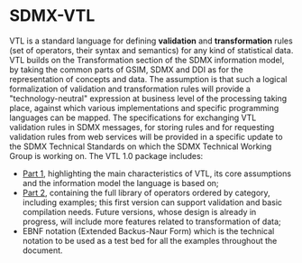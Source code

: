 # SDMX-VTL
VTL is a standard language for defining **validation** and **transformation** rules (set of operators, their syntax and semantics) for any kind of statistical data. VTL builds on the Transformation section of the SDMX information model, by taking the common parts of GSIM, SDMX and DDI as for the representation of concepts and data. The assumption is that such a logical formalization of validation and transformation rules will provide a "technology-neutral" expression at business level of the processing taking place, against which various implementations and specific programming languages can be mapped. The specifications for exchanging VTL validation rules in SDMX messages, for storing rules and for requesting validation rules from web services will be provided in a specific update to the SDMX Technical Standards on which the SDMX Technical Working Group is working on. The VTL 1.0 package includes:

* [Part 1](https://sdmx.org/wp-content/uploads/VTL1_2015_part1_general_final.pdf), highlighting the main characteristics of VTL, its core assumptions and the information model the language is based on;
* [Part 2](https://sdmx.org/wp-content/uploads/VTL1_2015_part2_operators_final.pdf), containing the full library of operators ordered by category, including examples; this first version can support validation and basic compilation needs. Future versions, whose design is already in progress, will include more features related to transformation of data;
* EBNF notation (Extended Backus-Naur Form) which is the technical notation to be used as a test bed for all the examples throughout the document.
